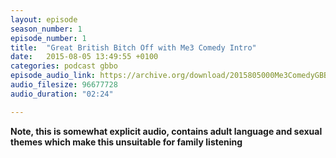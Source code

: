```yaml
---
layout: episode
season_number: 1
episode_number: 1
title:  "Great British Bitch Off with Me3 Comedy Intro"
date:   2015-08-05 13:49:55 +0100
categories: podcast gbbo
episode_audio_link: https://archive.org/download/2015805000Me3ComedyGBBOTeaser/2015-8-05-000-Me3_Comedy--GBBO-Teaser.mp3
audio_filesize: 96677728
audio_duration: "02:24"

---
```


**Note, this is somewhat explicit audio, contains adult language and sexual themes which make this unsuitable for family listening**

